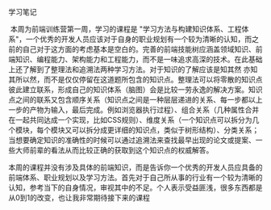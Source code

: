 学习笔记

​		本周为前端训练营第一周，学习的课程是 "学习方法与构建知识体系、工程体系"，一个优秀的开发人员应该对于自身的职业规划有一个较为清晰的认知，而之前的自己对于这方面的考虑基本是空白的。完善的前端技能树应涵盖领域知识、前端知识、编程能力、架构能力和工程能力，而不是一味追求高深的技术。在此基础上还了解到了整理法和追溯法两种学习方法。对于知识的了解应该是知其然 亦知其所以然，而不是仅仅停留在这道题所包含的知识点。整理法可以将零散的知识点彼此建立联系，形成自己的知识体系（脑图）会是比较一劳永逸的解决方案。知识点之间的联系又包含顺序关系（知识点之间是一种层层递进的关系、每一步都以上一步的产物为输入，最后完成。例如浏览器执行过程）、组合关系（几种属性合并在一起共同达成一个实现，比如CSS规则）、维度关系（一个知识点可以拆分为几个模块，每个模块又可以拆分成更详细的知识点，类似于树形结构）、分类关系；当想要确定知识的准确性的时候可以通过追溯法来查找最早出现的论文或提案、一些大师前辈的看法从而比较正确的获取到这个知识点的权威解答。

​		本周的课程并没有涉及具体的前端知识，而是告诉你一个优秀的开发人员应具备的前端体系、职业规划以及学习方法。首先对于自己所从事的行业有一个较为清晰的认知，参考当下的自身情况，审视其中的不足。个人表示受益匪浅，很多东西都是从0到1的改变，也让我非常期待接下来的课程